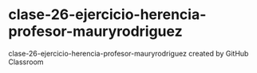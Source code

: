 # clase-26-ejercicio-herencia-profesor-mauryrodriguez
clase-26-ejercicio-herencia-profesor-mauryrodriguez created by GitHub Classroom
